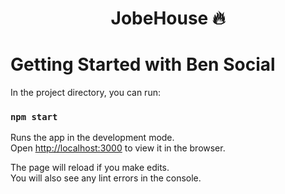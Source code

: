 <p align="center">
  <h1 align="center">JobeHouse 🔥</h1>
</p>

# Getting Started with Ben Social

In the project directory, you can run:

### `npm start`

Runs the app in the development mode.\
Open [http://localhost:3000](http://localhost:3000) to view it in the browser.

The page will reload if you make edits.\
You will also see any lint errors in the console.
